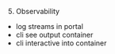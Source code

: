 
5. Observability
  - log streams in portal
  - cli see output container
  - cli interactive into container